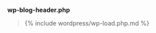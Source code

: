 <p><b>wp-blog-header.php</b></p>

<blockquote>

{% include wordpress/wp-load.php.md %}

</blockquote>

